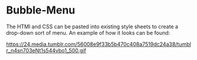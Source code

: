 Bubble-Menu
===========
The HTMl and CSS can be pasted into existing style sheets to create a drop-down sort of menu.
An example of how it looks can be found:

https://24.media.tumblr.com/56008e9f33b5b470c408a7519dc24a38/tumblr_n4sn703eNt1s544vbo1_500.gif
